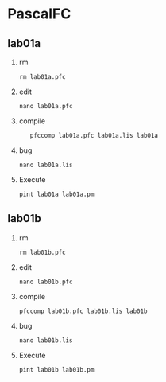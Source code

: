 # PascalFC

## lab01a

1. rm

       rm lab01a.pfc  

2. edit

       nano lab01a.pfc  
    
3. compile

          pfccomp lab01a.pfc lab01a.lis lab01a  
    
4. bug

       nano lab01a.lis  
    

5. Execute
  
       pint lab01a lab01a.pm  

## lab01b

1. rm  

       rm lab01b.pfc
    
2. edit    

       nano lab01b.pfc
    
3. compile  

       pfccomp lab01b.pfc lab01b.lis lab01b
    
4. bug 
 
       nano lab01b.lis
    
5. Execute  

       pint lab01b lab01b.pm
    
